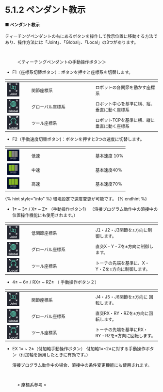 # 5.1.2 ペンダント教示


#### ■ ペンダント教示

ティーチングペンダントの右にあるボタンを操作して教示位置に移動する方法であり、操作方法には「Joint」、「Global」、「Local」の3つがあります。

<figure><img src="./img/section5.1.4.jpg" alt=""><figcaption><p>＜ティーチングペンダントの手動操作ボタン＞</p></figcaption></figure>

* F1（座標系切替ボタン）：ボタンを押すと座標系を切替します。

<table><thead><tr><th width="66"></th><th width="197"></th><th></th></tr></thead><tbody><tr><td><img src="../icon/joint.ax.png" alt=""></td><td>関節座標系</td><td>ロボットの各関節を動かす座標系</td></tr><tr><td><img src="../icon/global.ax.png" alt=""></td><td>グローバル座標系</td><td>ロボット中心を基準に横、縦、垂直に動く座標系</td></tr><tr><td><img src="../icon/tool.ax.png" alt=""></td><td>ツール座標系</td><td>ロボットTCPを基準に横、縦に垂直に動く座標系</td></tr></tbody></table>

* F2（手動速度切替ボタン)：ボタンを押すと3つの速度に切替します。

<table><thead><tr><th width="66"></th><th width="197"></th><th></th></tr></thead><tbody><tr><td><img src="../icon/spd.1.png" alt=""></td><td>低速</td><td>基本速度 10%</td></tr><tr><td><img src="../icon/spd.2.png" alt=""></td><td>中速</td><td>基本速度40%</td></tr><tr><td><img src="../icon/spd.3.png" alt=""></td><td>高速</td><td>基本速度70%</td></tr></tbody></table>

{% hint style="info" %}
環境設定で速度変更が可能です。
{% endhint %}



* 1± \~ 3± / X± \~ Z± （手動操作ボタン1）
  （溶接プログラム動作中の溶接中の位置操作機能にも使用されます。）

<table><thead><tr><th width="66"></th><th width="197"></th><th></th></tr></thead><tbody><tr><td><img src="../icon/joint.ax.png" alt=""></td><td>低関節座標系</td><td>J1・J2・J3関節を±方向に制御します。</td></tr><tr><td><img src="../icon/global.ax.png" alt=""></td><td>グローバル座標系</td><td>直交X・Y・Zを±方向に制御します。</td></tr><tr><td><img src="../icon/tool.ax.png" alt=""></td><td>ツール座標系</td><td>トーチの先端を基準に、X・Y・Zを±方向に制御します。</td></tr></tbody></table>

* 4± \~ 6± / RX± \~ RZ± （ 手動操作ボタン２）

<table><thead><tr><th width="66"></th><th width="197"></th><th></th></tr></thead><tbody><tr><td><img src="../icon/joint.ax.png" alt=""></td><td>関節座標系</td><td>J4・J5・J6関節を±方向に 回転します。</td></tr><tr><td><img src="../icon/global.ax.png" alt=""></td><td>グローバル座標系</td><td>直交RX・RY・RZを±方向に回転します。</td></tr><tr><td><img src="../icon/tool.ax.png" alt=""></td><td>ツール座標系</td><td>トーチの先端を基準にRX・RY・RZを±方向に回転します。</td></tr></tbody></table>

*   EX 1± \~ 2±（付加軸手動操作ボタン）
    付加軸1±\~2±に対する手動操作ボタン（付加軸を適用したときに有効です。）

    溶接プログラム動作中の場合、溶接中の条件変更機能にも使用されます。

<figure><img src="./img/section5.1.5.jpg" alt=""><figcaption><p>&#x3C; 座標系参考 ></p></figcaption></figure>
